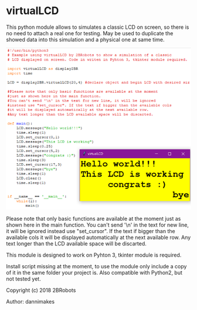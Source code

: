 # virtualLCD
This python module allows to simulates a classic LCD on screen, so there is no need to attach a real one for testing. May be used to duplicate the showed data into this simulation and a physical one at same time.

![Screenshot](preview.png)

Please note that only basic functions are available at the moment just as shown here in the main function.
You can't send '\n' in the text for new line, it will be ignored instead use "set_cursor". If the text if bigger than the available cols it will be displayed automatically at the next available row. Any text longer than the LCD available space will be discarted.

This module is designed to work on Pyhton 3, tkinter module is required.

Install script missing at the moment, to use the module only include a copy of it in the same folder your project is. Also compatible with Python2, but not tested yet.

Copyright (c) 2018 2BRobots

Author: dannimakes
